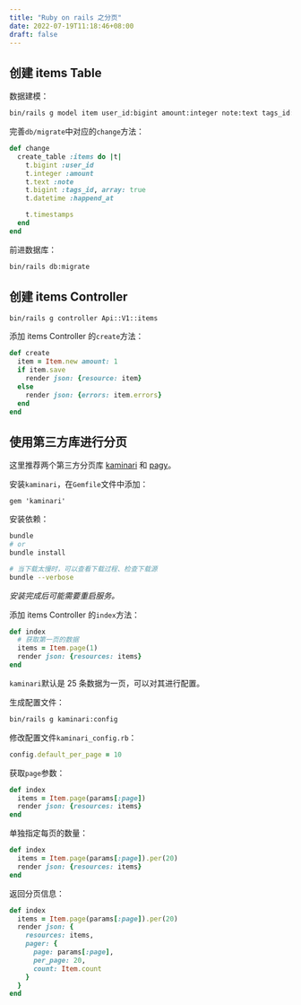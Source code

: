 ```yaml
---
title: "Ruby on rails 之分页"
date: 2022-07-19T11:18:46+08:00
draft: false
---
```


## 创建 items Table

数据建模：

```bash
bin/rails g model item user_id:bigint amount:integer note:text tags_id:bigint happend_at:datetime
```

完善`db/migrate`中对应的`change`方法：

```ruby
def change
  create_table :items do |t|
    t.bigint :user_id
    t.integer :amount
    t.text :note
    t.bigint :tags_id, array: true
    t.datetime :happend_at

    t.timestamps
  end
end
```

前进数据库：

```bash
bin/rails db:migrate
```


## 创建 items Controller

```bash
bin/rails g controller Api::V1::items
```

添加 items Controller 的`create`方法：

```ruby
def create
  item = Item.new amount: 1
  if item.save
    render json: {resource: item}
  else
    render json: {errors: item.errors}
  end
end
```


## 使用第三方库进行分页

这里推荐两个第三方分页库 [kaminari](https://github.com/kaminari/kaminari) 和 [pagy](https://github.com/ddnexus/pagy)。

安装`kaminari`，在`Gemfile`文件中添加：

```
gem 'kaminari'
```

安装依赖：

```bash
bundle
# or
bundle install

# 当下载太慢时，可以查看下载过程、检查下载源
bundle --verbose
```

*安装完成后可能需要重启服务。*

添加 items Controller 的`index`方法：

```ruby
def index
  # 获取第一页的数据
  items = Item.page(1)
  render json: {resources: items}
end
```

`kaminari`默认是 25 条数据为一页，可以对其进行配置。

生成配置文件：

```bash
bin/rails g kaminari:config
```

修改配置文件`kaminari_config.rb`：

```ruby
config.default_per_page = 10
```

获取`page`参数：

```ruby
def index
  items = Item.page(params[:page])
  render json: {resources: items}
end
```

单独指定每页的数量：

```ruby
def index
  items = Item.page(params[:page]).per(20)
  render json: {resources: items}
end
```

返回分页信息：

```ruby
def index
  items = Item.page(params[:page]).per(20)
  render json: {
    resources: items,
    pager: {
      page: params[:page],
      per_page: 20,
      count: Item.count
    }
  }
end
```